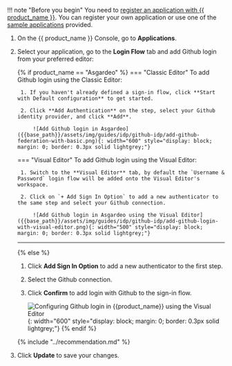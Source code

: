 !!! note "Before you begin"
    You need to [register an application with {{ product_name }}]({{base_path}}/guides/applications/). You can register your own application or use one of the [sample applications]({{base_path}}/get-started/try-samples/) provided.

1. On the {{ product_name }} Console, go to **Applications**.
2. Select your application, go to the **Login Flow** tab and add Github login from your preferred editor:

    {% if product_name == "Asgardeo" %}
    === "Classic Editor"
        To add Github login using the Classic Editor:

        1. If you haven't already defined a sign-in flow, click **Start with Default configuration** to get started.
  
        2. Click **Add Authentication** on the step, select your Github identity provider, and click **Add**.

            ![Add Github login in Asgardeo]({{base_path}}/assets/img/guides/idp/github-idp/add-github-federation-with-basic.png){: width="600" style="display: block; margin: 0; border: 0.3px solid lightgrey;"}

    === "Visual Editor"
        To add Github login using the Visual Editor:
  
        1. Switch to the **Visual Editor** tab, by default the `Username & Password` login flow will be added onto the Visual Editor's workspace.
  
        2. Click on `+ Add Sign In Option` to add a new authenticator to the same step and select your Github connection.

            ![Add Github login in Asgardeo using the Visual Editor]({{base_path}}/assets/img/guides/idp/github-idp/add-github-login-with-visual-editor.png){: width="500" style="display: block; margin: 0; border: 0.3px solid lightgrey;"}

    ---
    {% else %}

    1. Click **Add Sign In Option** to add a new authenticator to the first step.

    2. Select the Github connection.

    3. Click **Confirm** to add login with Github to the sign-in flow.

        ![Configuring Github login in {{product_name}} using the Visual Editor]({{base_path}}/assets/img/guides/idp/github-idp/add-github-login-with-visual-editor.png){: width="600" style="display: block; margin: 0; border: 0.3px solid lightgrey;"}
    {% endif %}

    {% include "../recommendation.md" %}

3. Click **Update** to save your changes.